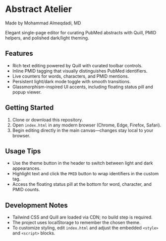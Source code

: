 # Abstract Atelier
Made by Mohammad Almeqdadi, MD

Elegant single-page editor for curating PubMed abstracts with Quill, PMID helpers, and polished dark/light theming.

## Features
- Rich text editing powered by Quill with curated toolbar controls.
- Inline PMID tagging that visually distinguishes PubMed identifiers.
- Live counters for words, characters, and PMID mentions.
- Persistent light/dark mode toggle with smooth transitions.
- Glassmorphism-inspired UI accents, including floating status pill and popup viewer.

## Getting Started
1. Clone or download this repository.
2. Open `index.html` in any modern browser (Chrome, Edge, Firefox, Safari).
3. Begin editing directly in the main canvas—changes stay local to your browser.

## Usage Tips
- Use the theme button in the header to switch between light and dark appearances.
- Highlight text and click the `PMID` button to wrap identifiers in the custom tag.
- Access the floating status pill at the bottom for word, character, and PMID counts.

## Development Notes
- Tailwind CSS and Quill are loaded via CDN; no build step is required.
- The project uses localStorage to remember the chosen theme.
- To customize styling, edit `index.html` and adjust the embedded `<style>` and `<script>` blocks.
